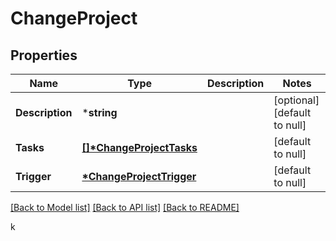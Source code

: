 # ChangeProject

## Properties
Name | Type | Description | Notes
------------ | ------------- | ------------- | -------------
**Description** | ***string** |  | [optional] [default to null]
**Tasks** | **[[]\*ChangeProjectTasks](ChangeProjectTasks.md)** |  | [default to null]
**Trigger** | **[*ChangeProjectTrigger](ChangeProjectTrigger.md)** |  | [default to null]

[[Back to Model list]](../README.md#documentation-for-models) [[Back to API list]](../README.md#documentation-for-api-endpoints) [[Back to README]](../README.md)

k